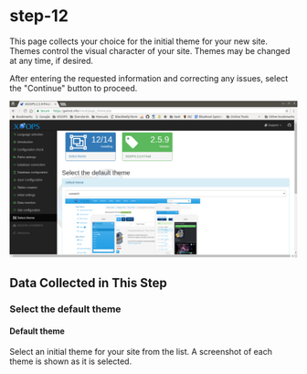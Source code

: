 # step-12

This page collects your choice for the initial theme for your new site. Themes control the visual character of your site. Themes may be changed at any time, if desired.

After entering the requested information and correcting any issues, select the "Continue" button to proceed.

![XOOPS Installer Select Theme](../../../.gitbook/assets/installer-12.png)

## Data Collected in This Step

### Select the default theme

#### Default theme

Select an initial theme for your site from the list. A screenshot of each theme is shown as it is selected.

